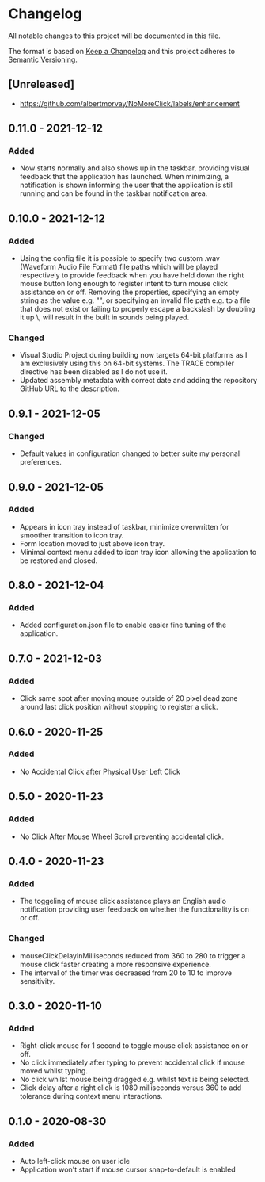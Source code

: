 # Changelog
All notable changes to this project will be documented in this file.

The format is based on [Keep a Changelog](http://keepachangelog.com/en/1.0.0/)
and this project adheres to [Semantic Versioning](http://semver.org/spec/v2.0.0.html).

## [Unreleased]
- https://github.com/albertmorvay/NoMoreClick/labels/enhancement

## 0.11.0 - 2021-12-12
### Added
- Now starts normally and also shows up in the taskbar, providing visual feedback that the application has launched. When minimizing, a notification is shown informing the user that the application is still running and can be found in the taskbar notification area. 

## 0.10.0 - 2021-12-12
### Added
- Using the config file it is possible to specify two custom .wav (Waveform Audio File Format) file paths which will be played respectively to provide feedback when you have held down the right mouse button long enough to register intent to turn mouse click assistance on or off. Removing the properties, specifying an empty string as the value e.g. "", or specifying an invalid file path e.g. to a file that does not exist or failing to properly escape a backslash by doubling it up \\, will result in the built in sounds being played. 
### Changed
- Visual Studio Project during building now targets 64-bit platforms as I am exclusively using this on 64-bit systems. The TRACE compiler directive has been disabled as I do not use it.
- Updated assembly metadata with correct date and adding the repository GitHub URL to the description.

## 0.9.1 - 2021-12-05
### Changed
- Default values in configuration changed to better suite my personal preferences.

## 0.9.0 - 2021-12-05
### Added
- Appears in icon tray instead of taskbar, minimize overwritten for smoother transition to icon tray.
- Form location moved to just above icon tray.
- Minimal context menu added to icon tray icon allowing the application to be restored and closed.

## 0.8.0 - 2021-12-04
### Added
- Added configuration.json file to enable easier fine tuning of the application. 

## 0.7.0 - 2021-12-03
### Added
- Click same spot after moving mouse outside of 20 pixel dead zone around last click position without stopping to register a click. 

## 0.6.0 - 2020-11-25
### Added
- No Accidental Click after Physical User Left Click

## 0.5.0 - 2020-11-23
### Added
- No Click After Mouse Wheel Scroll preventing accidental click.

## 0.4.0 - 2020-11-23
### Added
- The toggeling of mouse click assistance plays an English audio notification providing user feedback on whether the functionality is on or off.
### Changed
- mouseClickDelayInMilliseconds reduced from 360 to 280 to trigger a mouse click faster creating a more responsive experience.
- The interval of the timer was decreased from 20 to 10 to improve sensitivity.

## 0.3.0 - 2020-11-10
### Added
- Right-click mouse for 1 second to toggle mouse click assistance on or off.
- No click immediately after typing to prevent accidental click if mouse moved whilst typing.
- No click whilst mouse being dragged e.g. whilst text is being selected.
- Click delay after a right click is 1080 milliseconds versus 360 to add tolerance during context menu interactions.

## 0.1.0 - 2020-08-30
### Added
- Auto left-click mouse on user idle
- Application won't start if mouse cursor snap-to-default is enabled
